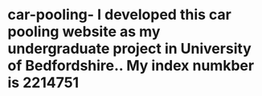 # car-pooling-    I developed this car pooling website as my undergraduate project in University of Bedfordshire.. My index numkber is 2214751
